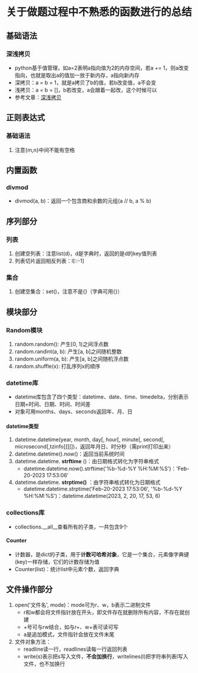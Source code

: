 # 关于做题过程中不熟悉的函数进行的总结

## 基础语法

### 深浅拷贝

* python基于值管理，如a=2表明a指向值为2的内存空间，若a += 1，则a改变指向，也就是取出a的值加一放于新内存，a指向新内存
* 深拷贝：a = b = 1，就是a拷贝了b的值，若b改变值，a不会变
* 浅拷贝：a = b = []，b若改变，a会跟着一起改，这个时候可以
* 参考文章：[深浅拷贝](https://www.runoob.com/w3cnote/python-understanding-dict-copy-shallow-or-deep.html "click")

## 正则表达式

### 基础语法

1. 注意{m,n}中间不能有空格

## 内置函数

### divmod

* divmod(a, b)：返回一个包含商和余数的元组(a // b, a % b)

## 序列部分

### 列表

1. 创建空列表：注意list(d)，d是字典时，返回的是d的key值列表
2. 列表切片返回相反列表：l[::-1]

### 集合

1. 创建空集合：set()，注意不是{}（字典可用{}）

## 模块部分

### Random模块

1. random.random(): 产生[0, 1)之间浮点数
2. random.randint(a, b): 产生[a, b]之间随机整数
3. random.uniform(a, b): 产生[a, b]之间随机浮点数
4. random.shuffle(x): 打乱序列x的顺序

### datetime库

* datetime库包含了四个类型：datetime、date、time、timedelta，分别表示日期+时间、日期、时间、时间差
* 对象可用months、days、seconds返回年、月、日

#### datetime类型

1. datetime.datetime(year, month, day[, hour[, minute[, second[, microsecond[,tzinfo]]]]])，返回年月日、时分秒（需print打印出来）
2. datetime.datetime().now()：返回当前系统时间
3. datetime.datetime. **strftime** ()：由日期格式转化为字符串格式
   * datetime.datetime.now().strftime('%b-%d-%Y %H:%M:%S')：'Feb-20-2023 17:53:06'
4. datetime.datetime. **strptime()** ：由字符串格式转化为日期格式
   * datetime.datetime.strptime('Feb-20-2023 17:53:06', '%b-%d-%Y %H:%M:%S')：datetime.datetime(2023, 2, 20, 17, 53, 6)

### collections库

* collections.__all__查看所有的子类，一共包含9个

#### Counter

* 计数器，是dict的子类，用于**计数可哈希对象**，它是一个集合，元素像字典键(key)一样存储，它们的计数存储为值
* Counter(list)：统计list中元素个数，返回字典

## 文件操作部分

1. open('文件名', mode)：mode可为r、w，b表示二进制文件
   * r和w都会将文件指针放在开头，即文件存在就删除所有内容，不存在就创建
   * +号可与rw结合，如与r+、w+表可读可写
   * a是追加模式，文件指针会放在文件末尾
2. 文件对象方法：
   * readline读一行，readlines读每一行返回列表
   * write(s)表示把s写入文件，**不会加换行**，writelines(l)把字符串列表l写入文件，也不加换行

